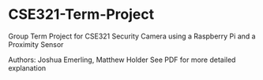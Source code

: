 # CSE321-Term-Project
Group Term Project for CSE321 Security Camera using a Raspberry Pi and a Proximity Sensor

Authors: Joshua Emerling, Matthew Holder
See PDF for more detailed explanation
